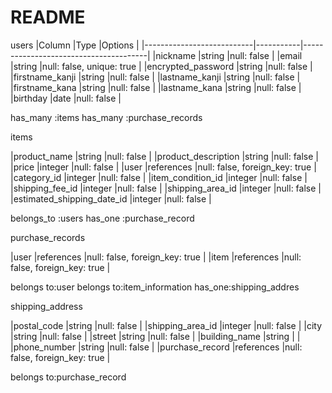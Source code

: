 # README


users
|Column                     |Type       |Options                                |
|---------------------------|-----------|---------------------------------------|
|nickname                   |string     |null: false                            |
|email                      |string     |null: false, unique: true              |
|encrypted_password         |string     |null: false                            |
|firstname_kanji            |string     |null: false                            |
|lastname_kanji             |string     |null: false                            |
|firstname_kana             |string     |null: false                            |
|lastname_kana              |string     |null: false                            |
|birthday                   |date       |null: false                            |

has_many :items
has_many :purchase_records


items

|product_name               |string     |null: false                            |
|product_description        |string     |null: false                            |
|price                      |integer    |null: false                            |
|user                       |references |null: false, foreign_key: true         |
|category_id                |integer    |null: false                            |
|item_condition_id          |integer    |null: false                            |
|shipping_fee_id            |integer    |null: false                            |
|shipping_area_id           |integer    |null: false                            |
|estimated_shipping_date_id |integer    |null: false                            |

belongs_to :users
has_one :purchase_record


purchase_records

|user                           |references |null: false, foreign_key: true    |
|item                           |references |null: false, foreign_key: true    |

belongs to:user
belongs to:item_information
has_one:shipping_addres


shipping_address

|postal_code                |string     |null: false                            |
|shipping_area_id           |integer    |null: false                            |
|city                       |string     |null: false                            |
|street                     |string     |null: false                            |
|building_name              |string     |                                       |
|phone_number               |string     |null: false                            |
|purchase_record            |references |null: false, foreign_key: true         |

belongs to:purchase_record
